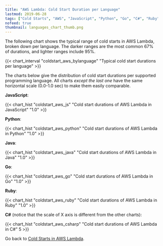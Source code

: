 ```yaml
---
title: "AWS Lambda: Cold Start Duration per Language"
lastmod: 2019-06-28
tags: ["Cold Starts", "AWS", "JavaScript", "Python", "Go", "C#", "Ruby", "Java", "AWS Lambda"]
nofeed: true
thumbnail: languages_chart_thumb.png
---
```


The following chart shows the typical range of cold starts in AWS Lambda, broken down per language. The darker ranges are the most common 67% of durations, and lighter ranges include 95%.

{{< chart_interval
    "coldstart_aws_bylanguage"
    "Typical cold start durations per language" >}}

The charts below give the distribution of cold start durations per supported programming language. All charts *except the last one* have the same horizontal scale (0.0-1.0 sec) to make them easily comparable.

**JavaScript**:

{{< chart_hist
     "coldstart_aws_js"
     "Cold start durations of AWS Lambda in JavaScript"
     "1.0" >}}

**Python**:

{{< chart_hist
     "coldstart_aws_python"
     "Cold start durations of AWS Lambda in Python"
     "1.0" >}}

**Java**:

{{< chart_hist
     "coldstart_aws_java"
     "Cold start durations of AWS Lambda in Java"
     "1.0" >}}

**Go**:

{{< chart_hist
     "coldstart_aws_go"
     "Cold start durations of AWS Lambda in Go"
     "1.0" >}}

**Ruby**:

{{< chart_hist
     "coldstart_aws_ruby"
     "Cold start durations of AWS Lambda in Ruby"
     "1.0" >}}

**C#** (notice that the scale of X axis is different from the other charts):

{{< chart_hist
     "coldstart_aws_csharp"
     "Cold start durations of AWS Lambda in C#"
     5 >}}

Go back to [Cold Starts in AWS Lambda](/serverless/coldstarts/aws/).